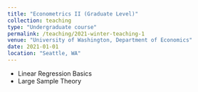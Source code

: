 ```yaml
---
title: "Econometrics II (Graduate Level)"
collection: teaching
type: "Undergraduate course"
permalink: /teaching/2021-winter-teaching-1
venue: "University of Washington, Department of Economics"
date: 2021-01-01
location: "Seattle, WA"
---
```


 - Linear Regression Basics
 - Large Sample Theory
